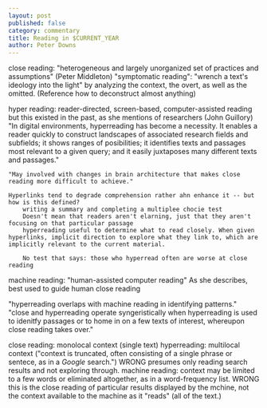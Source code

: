 ```yaml
---
layout: post
published: false
category: commentary
title: Reading in $CURRENT_YEAR
author: Peter Downs
---
```

close reading:
	"heterogeneous and largely unorganized set of practices and assumptions" (Peter Middleton)
    "symptomatic reading": "wrench a text's ideology into the light" by analyzing the context, the overt, as well as the omitted.
    (Reference how to deconstruct almost anything)


hyper reading: reader-directed, screen-based, computer-assisted reading
	but this existed in the past, as she mentions of researchers (John Guillory)
    "In digital environments, hyperreading has become a necessity. It enables a reader quickly to construct landscapes of associated research fields and subfields; it shows ranges of posibilities; it identifies texts and passages most relevant to a given query; and it easily juxtaposes many different texts and passages."
    
    "May involved with changes in brain architecture that makes close reading more difficult to achieve."
    
    Hyperlinks tend to degrade comprehension rather ahn enhance it -- but how is this defined?
    	writing a summary and completing a multiplee chocie test
        Doesn't mean that readers aren't elarning, just that they aren't focusing on that particular passage
        hyperreading useful to determine what to read closely. When given hyperlinks, implicit direction to explore what they link to, which are implicitly relevant to the current material.
        
       	No test that says: those who hyperread often are worse at close reading
        
 machine reading:
 	"human-assisted computer reading"
    As she describes, best used to guide human close reading
    
 "hyperreading overlaps with machine reading in identifying patterns." "close and hyperreading operate syngeristically when hyperreading is used to idenitfy passages or to home in on a few texts of interest, whereupon close reading takes over."
 
close reading: monolocal context (single text)
hyperreading: multilocal context ("context is truncated, often consisting of a single phrase or sentece, as in a *Google* search.") WRONG presumes only reading search results and not exploring through.
machine reading: context may be limited to a few words or eliminated altogether, as in a word-frequency list. WRONG this is the close reading of particular results displayed by the mchine, not the context available to the machine as it "reads" (all of the text.)

